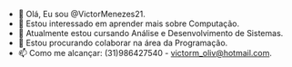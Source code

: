 - 👋 Olá, Eu sou @VictorMenezes21.
- 👀 Estou interessado em aprender mais sobre Computação.
- 🌱 Atualmente estou cursando Análise e Desenvolvimento de Sistemas.
- 💞️ Estou procurando colaborar na área da Programação.
- 📫 Como me alcançar: (31)986427540 - victorm_oliv@hotmail.com.

<!---
VictorMenezes21/VictorMenezes21 is a ✨ special ✨ repository because its `README.md` (this file) appears on your GitHub profile.
You can click the Preview link to take a look at your changes.
--->
